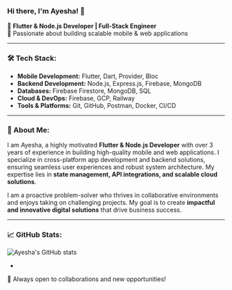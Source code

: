 ### Hi there, I'm Ayesha! 👋

🚀 **Flutter & Node.js Developer | Full-Stack Engineer**  
🎯 Passionate about building scalable mobile & web applications  

---

### 🛠 Tech Stack:
- **Mobile Development:** Flutter, Dart, Provider, Bloc
- **Backend Development:** Node.js, Express.js, Firebase, MongoDB
- **Databases:** Firebase Firestore, MongoDB, SQL
- **Cloud & DevOps:** Firebase, GCP, Railway
- **Tools & Platforms:** Git, GitHub, Postman, Docker, CI/CD

---

### 🌟 About Me:
I am Ayesha, a highly motivated **Flutter & Node.js Developer** with over 3 years of experience in building high-quality mobile and web applications. I specialize in cross-platform app development and backend solutions, ensuring seamless user experiences and robust system architecture. My expertise lies in **state management, API integrations, and scalable cloud solutions**. 



I am a proactive problem-solver who thrives in collaborative environments and enjoys taking on challenging projects. My goal is to create **impactful and innovative digital solutions** that drive business success.

---

### 📈 GitHub Stats:
![Ayesha's GitHub stats](https://github-readme-stats.vercel.app/api?username=aiqalatif&show_icons=true&theme=radical)

  




-

🚀 Always open to collaborations and new opportunities!
